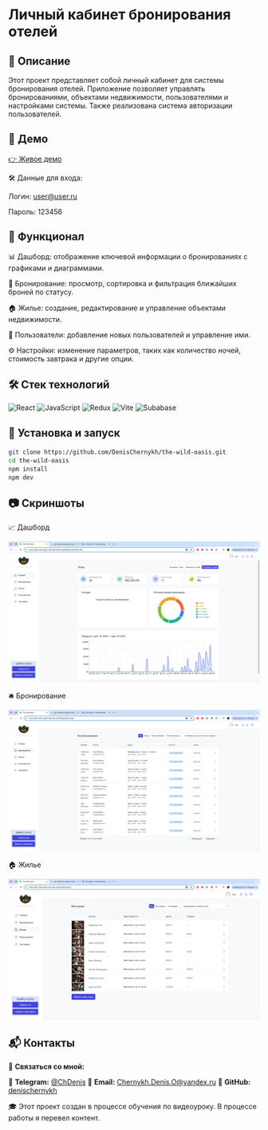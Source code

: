# Личный кабинет бронирования отелей

## 📌 Описание

Этот проект представляет собой личный кабинет для системы бронирования отелей. Приложение позволяет управлять бронированиями, объектами недвижимости, пользователями и настройками системы. Также реализована система авторизации пользователей.
## 🔗 Демо

[👉 Живое демо](https://the-wild-oasis-site-dev.netlify.app/)

🛠️ Данные для входа:

Логин: user@user.ru

Пароль: 123456

## 🚀 Функционал

📊 Дашборд: отображение ключевой информации о бронированиях с графиками и диаграммами.

📅 Бронирование: просмотр, сортировка и фильтрация ближайших броней по статусу.

🏠 Жилье: создание, редактирование и управление объектами недвижимости.

👥 Пользователи: добавление новых пользователей и управление ими.

⚙️ Настройки: изменение параметров, таких как количество ночей, стоимость завтрака и другие опции.

## 🛠️ Стек технологий

![React](https://img.shields.io/badge/React-18-blue)
![JavaScript](https://img.shields.io/badge/logo-javascript-blue?logo=javascript)
![Redux](https://img.shields.io/badge/Redux-Toolkit-purple)
![Vite](https://img.shields.io/badge/Vite-6.0%2B-orange)
![Subabase](https://shields.io/badge/supabase-black?logo=supabase&style=for-the-badge)

## 🔧 Установка и запуск

```sh
git clone https://github.com/DenisChernykh/the-wild-oasis.git
cd the-wild-oasis
npm install
npm dev
```

## 📷 Скриншоты

📈 Дашборд

![Список ингредиентов](https://raw.githubusercontent.com/denischernykh/the-wild-oasis/main/docs/screenshots/1.png)

🛎️ Бронирование

![Список блюд](https://raw.githubusercontent.com/denischernykh/the-wild-oasis/main/docs/screenshots/2.png)

🏠 Жилье

![Форма создания](https://raw.githubusercontent.com/denischernykh/the-wild-oasis/main/docs/screenshots/3.png)

## 📬 Контакты

📩 **Связаться со мной:**

🔹 **Telegram:** [@ChDenis](https://t.me/ChDenis)
🔹 **Email:** [Chernykh.Denis.O@yandex.ru](mailto:Chernykh.Denis.O@yandex.ru)
🔹 **GitHub:** [denischernykh](https://github.com/denischernykh)

🎓 Этот проект создан в процессе обучения по видеоуроку. В процессе работы я перевел контент.